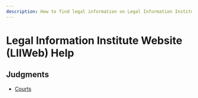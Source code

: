 ```yaml
---
description: How to find legal information on Legal Information Institute websites.
---
```


# Legal Information Institute Website (LIIWeb) Help

## Judgments

* [Courts](judgments/courts.md)

